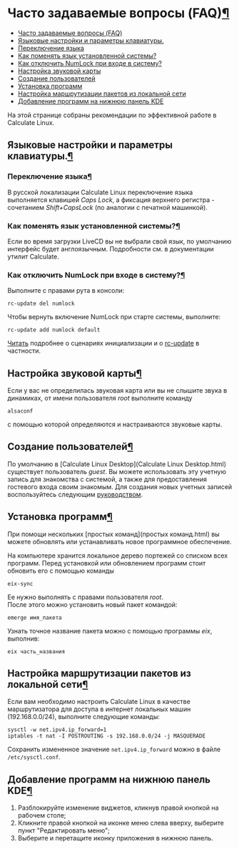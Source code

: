 # Часто задаваемые вопросы (FAQ)[¶](#Часто-задаваемые-вопросы-FAQ)

* [Часто задаваемые вопросы (FAQ)](#Часто-задаваемые-вопросы-FAQ)
* [Языковые настройки и параметры клавиатуры.](#Языковые-настройки-и-параметры-клавиатуры)
* [Переключение языка](#Переключение-языка)
* [Как поменять язык установленной системы?](#Как-поменять-язык-установленной-системы)
* [Как отключить NumLock при входе в систему?](#Как-отключить-NumLock-при-входе-в-систему)
* [Настройка звуковой карты](#Настройка-звуковой-карты)
* [Создание пользователей](#Создание-пользователей)
* [Установка программ](#Установка-программ)
* [Настройка маршрутизации пакетов из локальной сети](#Настройка-маршрутизации-пакетов-из-локальной-сети)
* [Добавление программ на нижнюю панель KDE](#Добавление-программ-на-нижнюю-панель-KDE)

На этой странице собраны рекомендации по эффективной работе в Calculate Linux.

## Языковые настройки и параметры клавиатуры.[¶](#Языковые-настройки-и-параметры-клавиатуры)

### Переключение языка[¶](#Переключение-языка)

В русской локализации Calculate Linux переключение языка выполняется клавишей _Caps Lock_, а фиксация верхнего регистра - сочетанием _Shift+CapsLock_ (по аналогии с печатной машинкой).

### Как поменять язык установленной системы?[¶](#Как-поменять-язык-установленной-системы)

Если во время загрузки LiveCD вы не выбрали свой язык, по умолчанию интерфейс будет англоязычным. Подробности см. в документации утилит Calculate.

### Как отключить NumLock при входе в систему?[¶](#Как-отключить-NumLock-при-входе-в-систему)

Выполните с правами рута в консоли:

    rc-update del numlock

Чтобы вернуть включение NumLock при старте системы, выполните:

    rc-update add numlock default

[Читать](http://www.calculate-linux.ru/main/ru/initscripts) подробнее о сценариях инициализации и о [rc-update](http://www.calculate-linux.ru/main/ru/initscripts#Использование-rc-update) в частности.

## Настройка звуковой карты[¶](#Настройка-звуковой-карты)

Если у вас не определилась звуковая карта или вы не слышите звука в динамиках, от имени пользователя _root_ выполните команду

    alsaconf

с помощью которой определяются и настраиваются звуковые карты.

## Создание пользователей[¶](#Создание-пользователей)

По умолчанию в [Calculate Linux Desktop](Calculate Linux Desktop.html) существует пользователь _guest_. Вы можете использовать эту учетную запись для знакомства с системой, а также для предоставления гостевого входа своим знакомым. Для создания новых учетных записей воспользуйтесь следующим [руководством](руководством.html).

## Установка программ[¶](#Установка-программ)

При помощи нескольких [простых команд](простых команд.html) вы можете обновлять или устанавливать новое программное обеспечение.

На компьютере хранится локальное дерево портежей со списком всех программ. Перед установкой или обновлением программ стоит обновить его с помощью команды

    eix-sync

Ее нужно выполнять с правами пользователя _root_.  
После этого можно установить новый пакет командой:

    emerge имя_пакета

Узнать точное название пакета можно с помощью программы _eix_, выполнив:

    eix часть_названия

## Настройка маршрутизации пакетов из локальной сети[¶](#Настройка-маршрутизации-пакетов-из-локальной-сети)

Если вам необходимо настроить Calculate Linux в качестве маршрутизатора для доступа в интернет локальных машин (192.168.0.0/24), выполните следующие команды:

    sysctl -w net.ipv4.ip_forward=1  
    iptables -t nat -I POSTROUTING -s 192.168.0.0/24 -j MASQUERADE

Сохранить измененное значение `net.ipv4.ip_forward` можно в файле `/etc/sysctl.conf`.

## Добавление программ на нижнюю панель KDE[¶](#Добавление-программ-на-нижнюю-панель-KDE)

1. Разблокируйте изменение виджетов, кликнув правой кнопкой на рабочем столе;
2. Кликните правой кнопкой на иконке меню слева вверху, выберите пункт "Редактировать меню";
3. Выберите и перетащите иконку приложения в нижнюю панель.